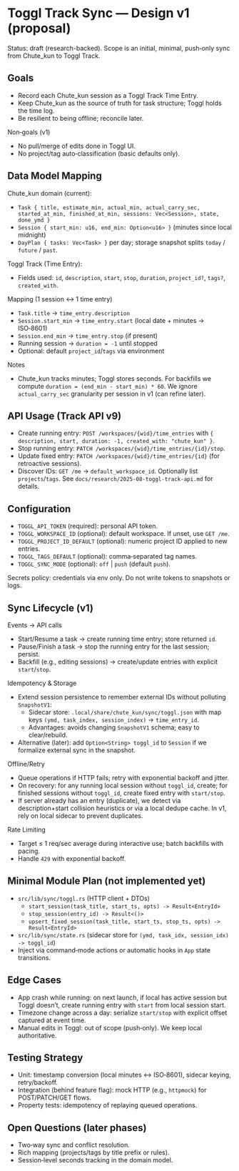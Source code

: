 # Toggl Track Sync — Design v1 (proposal)

Status: draft (research-backed). Scope is an initial, minimal, push‑only sync from Chute_kun to Toggl Track.

## Goals
- Record each Chute_kun session as a Toggl Track Time Entry.
- Keep Chute_kun as the source of truth for task structure; Toggl holds the time log.
- Be resilient to being offline; reconcile later.

Non‑goals (v1)
- No pull/merge of edits done in Toggl UI.
- No project/tag auto‑classification (basic defaults only).

## Data Model Mapping

Chute_kun domain (current):
- `Task { title, estimate_min, actual_min, actual_carry_sec, started_at_min, finished_at_min, sessions: Vec<Session>, state, done_ymd }`
- `Session { start_min: u16, end_min: Option<u16> }` (minutes since local midnight)
- `DayPlan { tasks: Vec<Task> }` per day; storage snapshot splits `today` / `future` / `past`.

Toggl Track (Time Entry):
- Fields used: `id`, `description`, `start`, `stop`, `duration`, `project_id?`, `tags?`, `created_with`.

Mapping (1 session ↔ 1 time entry)
- `Task.title` → `time_entry.description`
- `Session.start_min` → `time_entry.start` (local date + minutes → ISO‑8601)
- `Session.end_min` → `time_entry.stop` (if present)
- Running session → `duration = -1` until stopped
- Optional: default `project_id`/`tags` via environment

Notes
- Chute_kun tracks minutes; Toggl stores seconds. For backfills we compute `duration = (end_min - start_min) * 60`. We ignore `actual_carry_sec` granularity per session in v1 (can refine later).

## API Usage (Track API v9)
- Create running entry: `POST /workspaces/{wid}/time_entries` with `{ description, start, duration: -1, created_with: "chute_kun" }`.
- Stop running entry: `PATCH /workspaces/{wid}/time_entries/{id}/stop`.
- Update fixed entry: `PATCH /workspaces/{wid}/time_entries/{id}` (for retroactive sessions).
- Discover IDs: `GET /me` → `default_workspace_id`. Optionally list `projects`/`tags`.
See `docs/research/2025-08-toggl-track-api.md` for details.

## Configuration
- `TOGGL_API_TOKEN` (required): personal API token.
- `TOGGL_WORKSPACE_ID` (optional): default workspace. If unset, use `GET /me`.
- `TOGGL_PROJECT_ID_DEFAULT` (optional): numeric project ID applied to new entries.
- `TOGGL_TAGS_DEFAULT` (optional): comma‑separated tag names.
- `TOGGL_SYNC_MODE` (optional): `off` | `push` (default `push`).

Secrets policy: credentials via env only. Do not write tokens to snapshots or logs.

## Sync Lifecycle (v1)

Events → API calls
- Start/Resume a task → create running time entry; store returned `id`.
- Pause/Finish a task → stop the running entry for the last session; persist.
- Backfill (e.g., editing sessions) → create/update entries with explicit `start`/`stop`.

Idempotency & Storage
- Extend session persistence to remember external IDs without polluting `SnapshotV1`:
  - Sidecar store: `.local/share/chute_kun/sync/toggl.json` with map keys `(ymd, task_index, session_index)` → `time_entry_id`.
  - Advantages: avoids changing `SnapshotV1` schema; easy to clear/rebuild.
- Alternative (later): add `Option<String> toggl_id` to `Session` if we formalize external sync in the snapshot.

Offline/Retry
- Queue operations if HTTP fails; retry with exponential backoff and jitter.
- On recovery: for any running local session without `toggl_id`, create; for finished sessions without `toggl_id`, create fixed entry with `start/stop`.
- If server already has an entry (duplicate), we detect via description+start collision heuristics or via a local dedupe cache. In v1, rely on local sidecar to prevent duplicates.

Rate Limiting
- Target ≤ 1 req/sec average during interactive use; batch backfills with pacing.
- Handle `429` with exponential backoff.

## Minimal Module Plan (not implemented yet)
- `src/lib/sync/toggl.rs` (HTTP client + DTOs)
  - `start_session(task_title, start_ts, opts) -> Result<EntryId>`
  - `stop_session(entry_id) -> Result<()>`
  - `upsert_fixed_session(task_title, start_ts, stop_ts, opts) -> Result<EntryId>`
- `src/lib/sync/state.rs` (sidecar store for `(ymd, task_idx, session_idx) -> toggl_id`)
- Inject via command‑mode actions or automatic hooks in `App` state transitions.

## Edge Cases
- App crash while running: on next launch, if local has active session but Toggl doesn’t, create running entry with `start` from local session start.
- Timezone change across a day: serialize `start/stop` with explicit offset captured at event time.
- Manual edits in Toggl: out of scope (push‑only). We keep local authoritative.

## Testing Strategy
- Unit: timestamp conversion (local minutes ↔ ISO‑8601), sidecar keying, retry/backoff.
- Integration (behind feature flag): mock HTTP (e.g., `httpmock`) for POST/PATCH/GET flows.
- Property tests: idempotency of replaying queued operations.

## Open Questions (later phases)
- Two‑way sync and conflict resolution.
- Rich mapping (projects/tags by title prefix or rules).
- Session‑level seconds tracking in the domain model.

